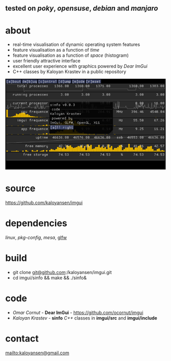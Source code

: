 ## tested on *poky*, *opensuse*, *debian* and *manjaro*

about
==
* real-time visualisation of dynamic operating system features
* feature visualisation as a function of *time*
* feature visualisation as a function of *space* (histogram)
* user friendly attractive interface
* excellent user experience with graphics powered by *Dear ImGui*
* C++ classes by Kaloyan Krastev in a public repository

![sinfo screenshot](https://github.com/kaloyansen/kaloyansen.github.io/blob/master/img/sinfofs.png?raw=true "Title")

source
==
https://github.com/kaloyansen/imgui

dependencies
==
*linux*, *pkg-config*, *mesa*, [glfw](http://www.glfw.org)

build
==
* git clone git@github.com:/kaloyansen/imgui.git
* cd imgui/sinfo && make && ./sinfo&

code
==
* *Omar Cornut* - **Dear ImGui** - https://github.com/ocornut/imgui
* *Kaloyan Krastev* - **sinfo** *C++* classes in **imgui/src** and **imgui/include**

contact
==
<mailto:kaloyansen@gmail.com>
